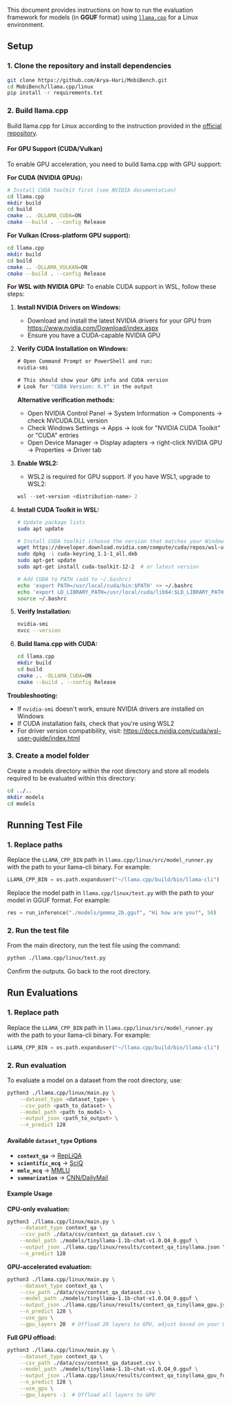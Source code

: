 This document provides instructions on how to run the evaluation framework for models (in **GGUF** format) using [`llama.cpp`](https://github.com/ggerganov/llama.cpp) for a Linux environment.

## Setup

### 1. Clone the repository and install dependencies
```bash
git clone https://github.com/Arya-Hari/MobiBench.git
cd MobiBench/llama.cpp/linux
pip install -r requirements.txt
```

### 2. Build llama.cpp
Build llama.cpp for Linux according to the instruction provided in the [official repository](https://github.com/ggerganov/llama.cpp).

#### For GPU Support (CUDA/Vulkan)
To enable GPU acceleration, you need to build llama.cpp with GPU support:

**For CUDA (NVIDIA GPUs):**
```bash
# Install CUDA toolkit first (see NVIDIA documentation)
cd llama.cpp
mkdir build
cd build
cmake .. -DLLAMA_CUDA=ON
cmake --build . --config Release
```

**For Vulkan (Cross-platform GPU support):**
```bash
cd llama.cpp
mkdir build
cd build
cmake .. -DLLAMA_VULKAN=ON
cmake --build . --config Release
```

**For WSL with NVIDIA GPU:**
To enable CUDA support in WSL, follow these steps:

1. **Install NVIDIA Drivers on Windows:**
   - Download and install the latest NVIDIA drivers for your GPU from https://www.nvidia.com/Download/index.aspx
   - Ensure you have a CUDA-capable NVIDIA GPU

2. **Verify CUDA Installation on Windows:**
   ```cmd
   # Open Command Prompt or PowerShell and run:
   nvidia-smi

   # This should show your GPU info and CUDA version
   # Look for "CUDA Version: X.Y" in the output
   ```

   **Alternative verification methods:**
   - Open NVIDIA Control Panel → System Information → Components → check NVCUDA.DLL version
   - Check Windows Settings → Apps → look for "NVIDIA CUDA Toolkit" or "CUDA" entries
   - Open Device Manager → Display adapters → right-click NVIDIA GPU → Properties → Driver tab

3. **Enable WSL2:**
   - WSL2 is required for GPU support. If you have WSL1, upgrade to WSL2:
   ```powershell
   wsl --set-version <distribution-name> 2
   ```

4. **Install CUDA Toolkit in WSL:**
   ```bash
   # Update package lists
   sudo apt update

   # Install CUDA toolkit (choose the version that matches your Windows drivers)
   wget https://developer.download.nvidia.com/compute/cuda/repos/wsl-ubuntu/x86_64/cuda-keyring_1.1-1_all.deb
   sudo dpkg -i cuda-keyring_1.1-1_all.deb
   sudo apt-get update
   sudo apt-get install cuda-toolkit-12-2  # or latest version

   # Add CUDA to PATH (add to ~/.bashrc)
   echo 'export PATH=/usr/local/cuda/bin:$PATH' >> ~/.bashrc
   echo 'export LD_LIBRARY_PATH=/usr/local/cuda/lib64:$LD_LIBRARY_PATH' >> ~/.bashrc
   source ~/.bashrc
   ```

4. **Verify Installation:**
   ```bash
   nvidia-smi
   nvcc --version
   ```

5. **Build llama.cpp with CUDA:**
   ```bash
   cd llama.cpp
   mkdir build
   cd build
   cmake .. -DLLAMA_CUDA=ON
   cmake --build . --config Release
   ```

**Troubleshooting:**
- If `nvidia-smi` doesn't work, ensure NVIDIA drivers are installed on Windows
- If CUDA installation fails, check that you're using WSL2
- For driver version compatibility, visit: https://docs.nvidia.com/cuda/wsl-user-guide/index.html

### 3. Create a model folder
Create a models directory within the root directory and store all models required to be evaluated within this directory:

```bash
cd ../..
mkdir models
cd models
```

## Running Test File

### 1. Replace paths
Replace the `LLAMA_CPP_BIN` path in `llama.cpp/linux/src/model_runner.py` with the path to your llama-cli binary. For example:

```python
LLAMA_CPP_BIN = os.path.expanduser("~/llama.cpp/build/bin/llama-cli")
```

Replace the model path in `llama.cpp/linux/test.py` with the path to your model in GGUF format. For example:

```python
res = run_inference("./models/gemma_2b.gguf", "Hi how are you?", 50)
```

### 2. Run the test file
From the main directory, run the test file using the command:

```bash
python ./llama.cpp/linux/test.py
```

Confirm the outputs. Go back to the root directory.

## Run Evaluations

### 1. Replace path
Replace the `LLAMA_CPP_BIN` path in `llama.cpp/linux/src/model_runner.py` with the path to your llama-cli binary. For example:

```python
LLAMA_CPP_BIN = os.path.expanduser("~/llama.cpp/build/bin/llama-cli")
```

### 2. Run evaluation
To evaluate a model on a dataset from the root directory, use:

```bash
python3 ./llama.cpp/linux/main.py \
    --dataset_type <dataset_type> \
    --csv_path <path_to_dataset> \
    --model_path <path_to_model> \
    --output_json <path_to_output> \
    --n_predict 128
```

#### Available `dataset_type` Options

- **`context_qa`** → [RepLiQA](https://huggingface.co/datasets/ServiceNow/repliqa)
- **`scientific_mcq`** → [SciQ](https://huggingface.co/datasets/allenai/sciq)
- **`mmlu_mcq`** → [MMLU](https://huggingface.co/datasets/cais/mmlu)
- **`summarization`** → [CNN/DailyMail](https://huggingface.co/datasets/abisee/cnn_dailymail)

#### Example Usage

**CPU-only evaluation:**
```bash
python3 ./llama.cpp/linux/main.py \
    --dataset_type context_qa \
    --csv_path ./data/csv/context_qa_dataset.csv \
    --model_path ./models/tinyllama-1.1b-chat-v1.0.Q4_0.gguf \
    --output_json ./llama.cpp/linux/results/context_qa_tinyllama.json \
    --n_predict 128
```

**GPU-accelerated evaluation:**
```bash
python3 ./llama.cpp/linux/main.py \
    --dataset_type context_qa \
    --csv_path ./data/csv/context_qa_dataset.csv \
    --model_path ./models/tinyllama-1.1b-chat-v1.0.Q4_0.gguf \
    --output_json ./llama.cpp/linux/results/context_qa_tinyllama_gpu.json \
    --n_predict 128 \
    --use_gpu \
    --gpu_layers 20  # Offload 20 layers to GPU, adjust based on your GPU memory
```

**Full GPU offload:**
```bash
python3 ./llama.cpp/linux/main.py \
    --dataset_type context_qa \
    --csv_path ./data/csv/context_qa_dataset.csv \
    --model_path ./models/tinyllama-1.1b-chat-v1.0.Q4_0.gguf \
    --output_json ./llama.cpp/linux/results/context_qa_tinyllama_gpu_full.json \
    --n_predict 128 \
    --use_gpu \
    --gpu_layers -1  # Offload all layers to GPU
```
